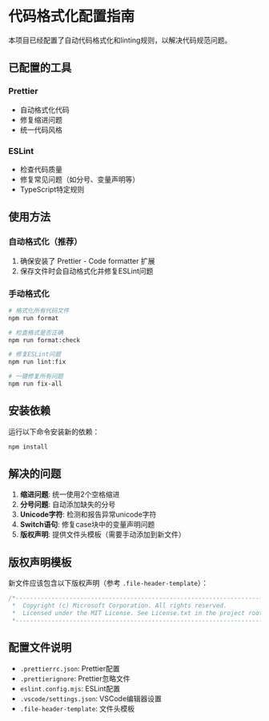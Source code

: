 # 代码格式化配置指南

本项目已经配置了自动代码格式化和linting规则，以解决代码规范问题。

## 已配置的工具

### Prettier

- 自动格式化代码
- 修复缩进问题
- 统一代码风格

### ESLint

- 检查代码质量
- 修复常见问题（如分号、变量声明等）
- TypeScript特定规则

## 使用方法

### 自动格式化（推荐）

1. 确保安装了 Prettier - Code formatter 扩展
2. 保存文件时会自动格式化并修复ESLint问题

### 手动格式化

```bash
# 格式化所有代码文件
npm run format

# 检查格式是否正确
npm run format:check

# 修复ESLint问题
npm run lint:fix

# 一键修复所有问题
npm run fix-all
```

## 安装依赖

运行以下命令安装新的依赖：

```bash
npm install
```

## 解决的问题

1. **缩进问题**: 统一使用2个空格缩进
2. **分号问题**: 自动添加缺失的分号
3. **Unicode字符**: 检测和报告异常unicode字符
4. **Switch语句**: 修复case块中的变量声明问题
5. **版权声明**: 提供文件头模板（需要手动添加到新文件）

## 版权声明模板

新文件应该包含以下版权声明（参考 `.file-header-template`）：

```typescript
/*---------------------------------------------------------------------------------------------
 *  Copyright (c) Microsoft Corporation. All rights reserved.
 *  Licensed under the MIT License. See License.txt in the project root for license information.
 *--------------------------------------------------------------------------------------------*/
```

## 配置文件说明

- `.prettierrc.json`: Prettier配置
- `.prettierignore`: Prettier忽略文件
- `eslint.config.mjs`: ESLint配置
- `.vscode/settings.json`: VSCode编辑器设置
- `.file-header-template`: 文件头模板
